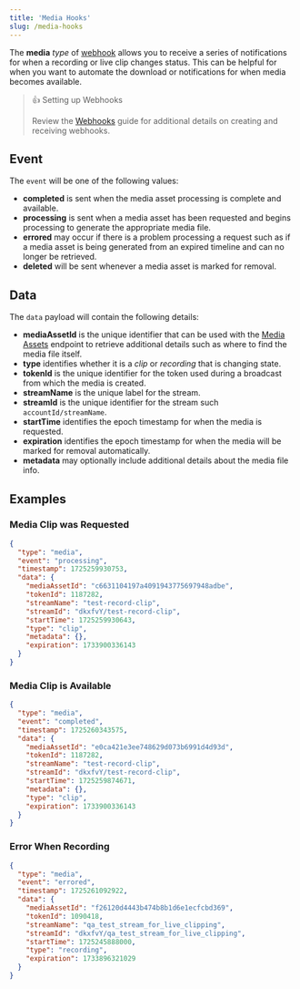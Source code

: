 ```yaml
---
title: 'Media Hooks'
slug: /media-hooks
---
```


The **media** _type_ of [webhook](/millicast/webhooks/index.md) allows you to receive a series of notifications for when a recording or live clip changes status. This can be helpful for when you want to automate the download or notifications for when media becomes available.

> 👍 Setting up Webhooks
>
> Review the [Webhooks](/millicast/webhooks/index.md) guide for additional details on creating and receiving webhooks.

## Event

The `event` will be one of the following values:

- **completed** is sent when the media asset processing is complete and available.
- **processing** is sent when a media asset has been requested and begins processing to generate the appropriate media file.
- **errored** may occur if there is a problem processing a request such as if a media asset is being generated from an expired timeline and can no longer be retrieved.
- **deleted** will be sent whenever a media asset is marked for removal.

## Data

The `data` payload will contain the following details:

- **mediaAssetId** is the unique identifier that can be used with the [Media Assets](/millicast/api/media-assets-list-media-assets.api.mdx) endpoint to retrieve additional details such as where to find the media file itself.
- **type** identifies whether it is a _clip_ or _recording_ that is changing state.
- **tokenId** is the unique identifier for the token used during a broadcast from which the media is created.
- **streamName** is the unique label for the stream.
- **streamId** is the unique identifier for the stream such `accountId/streamName`.
- **startTime** identifies the epoch timestamp for when the media is requested.
- **expiration** identifies the epoch timestamp for when the media will be marked for removal automatically.
- **metadata** may optionally include additional details about the media file info.

## Examples

### Media Clip was Requested

```json
{
  "type": "media",
  "event": "processing",
  "timestamp": 1725259930753,
  "data": {
    "mediaAssetId": "c6631104197a4091943775697948adbe",
    "tokenId": 1187282,
    "streamName": "test-record-clip",
    "streamId": "dkxfvY/test-record-clip",
    "startTime": 1725259930643,
    "type": "clip",
    "metadata": {},
    "expiration": 1733900336143
  }
}
```

### Media Clip is Available

```json
{
  "type": "media",
  "event": "completed",
  "timestamp": 1725260343575,
  "data": {
    "mediaAssetId": "e0ca421e3ee748629d073b6991d4d93d",
    "tokenId": 1187282,
    "streamName": "test-record-clip",
    "streamId": "dkxfvY/test-record-clip",
    "startTime": 1725259874671,
    "metadata": {},
    "type": "clip",
    "expiration": 1733900336143
  }
}
```

### Error When Recording

```json
{
  "type": "media",
  "event": "errored",
  "timestamp": 1725261092922,
  "data": {
    "mediaAssetId": "f26120d4443b474b8b1d6e1ecfcbd369",
    "tokenId": 1090418,
    "streamName": "qa_test_stream_for_live_clipping",
    "streamId": "dkxfvY/qa_test_stream_for_live_clipping",
    "startTime": 1725245888000,
    "type": "recording",
    "expiration": 1733896321029
  }
}
```
